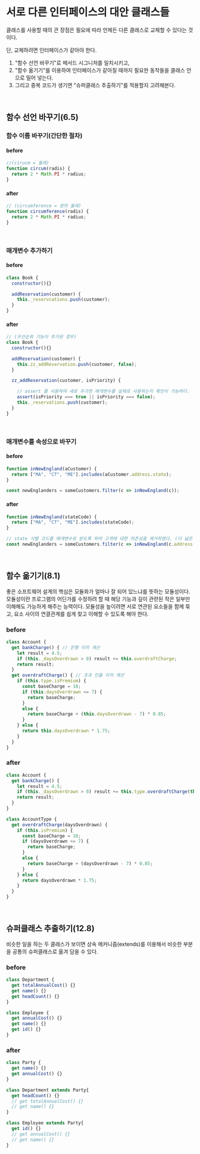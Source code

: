 # 서로 다른 인터페이스의 대안 클래스들
클래스를 사용할 때의 큰 장점은 필요에 따라 언제든 다른 클래스로 교체할 수 있다는 것이다. 

단, 교체하려면 인터페이스가 같아야 한다. 
1. "함수 선언 바꾸기"로 메서드 시그니처를 일치시키고, 
2. "함수 옮기기"를 이용하여 인터페이스가 같아질 때까지 필요한 동작들을 클래스 안으로 밀어 넣는다. 
3. 그리고 중복 코드가 생기면 "슈퍼클래스 추출하기"를 적용할지 고려해본다.


</br>

## 함수 선언 바꾸기(6.5)

### 함수 이름 바꾸기(간단한 절차)

#### before 
```javascript
//(cirucm = 둘레)
function circum(radis) {
  return 2 * Math.PI * radius;
}
```

#### after 
```javascript
// (circumference = 원의 둘레)
function circumference(radis) {
  return 2 * Math.PI * radius;
}
```
</br>

### 매개변수 추가하기

#### before 
```javascript
class Book {
  constructor(){}

  addReservation(customer) {
    this._reservcations.push(customer);
  }
}
```

#### after 
```javascript
// (우선순위 기능이 추가된 경우)
class Book {
  constructor(){}

  addReservation(customer) {
    this.zz_addReservation.push(customer, false);
  }

  zz_addReservation(customer, isPriority) {

    // assert 를 사용하여 새로 추가한 매개변수를 실제로 사용하는지 확인이 가능하다.
    assert(isPriority === true || isPriority === false);
    this._reservations.push(customer);
  }
}
```

</br>

### 매개변수를 속성으로 바꾸기

#### before
```javascript
function inNewEngland(aCustomer) {
  return ["MA", "CT", "ME"].includes(aCustomer.address.state);
}

const newEnglanders = someCustomers.filter(c => inNewEngland(c));
```

#### after 
```javascript
function inNewEngland(stateCode) {
  return ["MA", "CT", "ME"].includes(stateCode);
}

// state 식별 코드를 매개변수로 받도록 하여 고객에 대한 의존성을 제거하였다. (더 넓은 문맥에서 활용할 수 있게 됨)
const newEnglanders = someCustomers.filter(c => inNewEngland(c.address.state));
```

</br>

## 함수 옮기기(8.1)

좋은 소프트웨어 설계의 핵심은 모듈화가 얼마나 잘 되어 있느냐를 뜻하는 모듈성이다. 모듈성이란 프로그램의 어딘가를 수정하려 할 때 해당 기능과 깊이 관련된 작은 일부만 이해해도 가능하게 해주는 능력이다. 모듈성을 높이려면 서로 연관된 요소들을 함께 묶고, 요소 사이의 연결관계를 쉽게 찾고 이해할 수 있도록 해야 한다.

### before

```javascript
class Account {
  get bankCharge() { // 은행 이자 계산 
    let result = 4.5;
    if (this._daysOverdrawn > 0) result += this.overdraftCharge;
    return result;
  }
  get overdraftCharge() { // 초과 인출 이자 계산
    if (this.type.isPremium) {
      const baseCharge = 10;
      if (this.daysOverdrawn <= 7) {
        return baseCharge;
      }
      else {
        return baseCharge + (this.daysOverdrawn - 7) * 0.85;
      }
    } else {
      return this.daysOverdrawn * 1.75;
    }
  }
}
```

### after

```javascript
class Account {
  get bankCharge() {
    let result = 4.5;
    if (this._daysOverdrawn > 0) result += this.type.overdraftCharge(this.daysOverdrawn);
    return result;
  }
}

class AccountType {
  get overdraftCharge(daysOverdrawn) {
    if (this.isPremium) {
      const baseCharge = 10;
      if (daysOverdrawn <= 7) {
        return baseCharge;
      }
      else {
        return baseCharge + (daysOverdrawn - 7) * 0.85;
      }
    } else {
      return daysOverdrawn * 1.75;
    }
  }
}
```

</br>

## 슈퍼클래스 추출하기(12.8)

비슷한 일을 하는 두 클래스가 보이면 상속 메커니즘(extends)를 이용해서 비슷한 부분을 공통의 슈퍼클래스로 옮겨 담을 수 있다.

### before

```javascript
class Department {
  get totalAnnualCost() {}
  get name() {}
  get headCount() {}
}

class Employee {
  get annualCost() {}
  get name() {}
  get id() {}
}
```

### after

```javascript
class Party {
  get name() {}
  get annualCost() {}
}

class Department extends Party{
  get headCount() {}
  // get totalAnnualCost() {} 
  // get name() {} 
}

class Employee extends Party{
  get id() {}
  // get annualCost() {} 
  // get name() {} 
}
```
